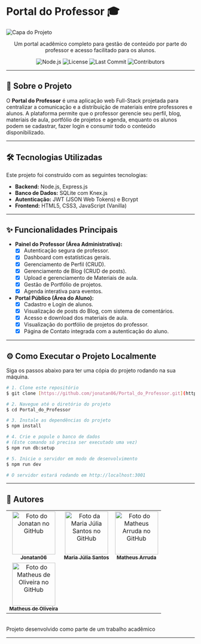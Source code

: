 # Portal do Professor 🎓

![Capa do Projeto](https://i.imgur.com/your-image-here.png)  <p align="center">
  Um portal acadêmico completo para gestão de conteúdo por parte do professor e acesso facilitado para os alunos.
</p>

<p align="center">
  <img src="https://img.shields.io/badge/node-18.x-green.svg" alt="Node.js">
  <img src="https://img.shields.io/badge/license-MIT-blue.svg" alt="License">
  <img src="https://img.shields.io/github/last-commit/jonatan06/Portal_do_Professor" alt="Last Commit">
  <img src="https://img.shields.io/github/contributors/jonatan06/Portal_do_Professor" alt="Contributors">
</p>

---

## 🚀 Sobre o Projeto

O **Portal do Professor** é uma aplicação web Full-Stack projetada para centralizar a comunicação e a distribuição de materiais entre professores e alunos. A plataforma permite que o professor gerencie seu perfil, blog, materiais de aula, portfólio de projetos e agenda, enquanto os alunos podem se cadastrar, fazer login e consumir todo o conteúdo disponibilizado.

---

## 🛠️ Tecnologias Utilizadas

Este projeto foi construído com as seguintes tecnologias:

* **Backend:** Node.js, Express.js
* **Banco de Dados:** SQLite com Knex.js
* **Autenticação:** JWT (JSON Web Tokens) e Bcrypt
* **Frontend:** HTML5, CSS3, JavaScript (Vanilla)

---

## ✨ Funcionalidades Principais

-   **Painel do Professor (Área Administrativa):**
    - [x] Autenticação segura de professor.
    - [x] Dashboard com estatísticas gerais.
    - [x] Gerenciamento de Perfil (CRUD).
    - [x] Gerenciamento de Blog (CRUD de posts).
    - [x] Upload e gerenciamento de Materiais de aula.
    - [x] Gestão de Portfólio de projetos.
    - [x] Agenda interativa para eventos.
-   **Portal Público (Área do Aluno):**
    - [x] Cadastro e Login de alunos.
    - [x] Visualização de posts do Blog, com sistema de comentários.
    - [x] Acesso e download dos materiais de aula.
    - [x] Visualização do portfólio de projetos do professor.
    - [x] Página de Contato integrada com a autenticação do aluno.

---

## ⚙️ Como Executar o Projeto Localmente

Siga os passos abaixo para ter uma cópia do projeto rodando na sua máquina.

```bash
# 1. Clone este repositório
$ git clone [https://github.com/jonatan06/Portal_do_Professor.git](https://github.com/jonatan06/Portal_do_Professor.git)

# 2. Navegue até o diretório do projeto
$ cd Portal_do_Professor

# 3. Instale as dependências do projeto
$ npm install

# 4. Crie e popule o banco de dados
# (Este comando só precisa ser executado uma vez)
$ npm run db:setup

# 5. Inicie o servidor em modo de desenvolvimento
$ npm run dev

# O servidor estará rodando em http://localhost:3001
```

---

## 👥 Autores

<table>
  <tr>
    <td align="center">
      <a href="https://github.com/Jonatan06">
        <img src="https://github.com/Jonatan06.png?size=115" width="115px;" alt="Foto do Jonatan no GitHub"/><br>
        <sub>
          <b>Jonatan06</b>
        </sub>
      </a>
    </td>
    <td align="center">
      <a href="https://github.com/Mariajuliasants">
        <img src="https://github.com/Mariajuliasants.png?size=115" width="115px;" alt="Foto da Maria Júlia Santos no GitHub"/><br>
        <sub>
          <b>Maria Júlia Santos</b>
        </sub>
      </a>
    </td>
    <td align="center">
      <a href="https://github.com/matheusarruda001">
        <img src="https://github.com/matheusarruda001.png?size=115" width="115px;" alt="Foto do Matheus Arruda no GitHub"/><br>
        <sub>
          <b>Matheus Arruda</b>
        </sub>
      </a>
    </td>
  </tr>
  <tr>
    <td align="center">
      <a href="https://github.com/matheus0liveir4">
        <img src="https://github.com/matheus0liveir4.png?size=115" width="115px;" alt="Foto do Matheus de Oliveira no GitHub"/><br>
        <sub>
          <b>Matheus de Oliveira</b>
        </sub>
      </a>
    </td>
    <td align="center">
      </td>
     <td align="center">
      </td>
  </tr>
</table>

<br>
Projeto desenvolvido como parte de um trabalho acadêmico

---

